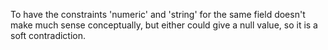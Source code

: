 To have the constraints 'numeric' and 'string' for the same field doesn't make much sense conceptually, but either could
give a null value, so it is a soft contradiction.